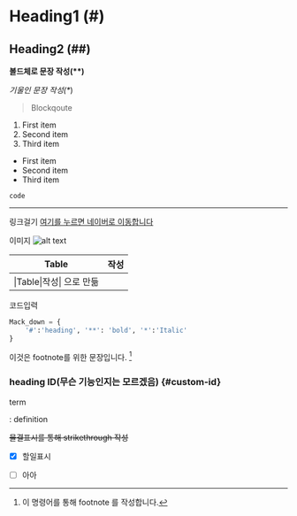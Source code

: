# Heading1 (#)

## Heading2 (##)

 **볼드체로 문장 작성(\**)**

*기울인 문장 작성(\**)

> Blockqoute

1. First item
2. Second item
3. Third item

- First item
- Second item
- Third item

`code`

---

링크걸기 [여기를 누르면 네이버로 이동합니다](https://www.naver.com/)

이미지 ![alt text](C:\Users\zladb\Desktop\G-star.jpg)



| Table                     | 작성 |
| ------------------------- | ---- |
| \|Table\|작성\| 으로 만듦 |      |

코드입력

```python
Mack_down = {
    '#':'heading', '**': 'bold', '*':'Italic'
}
```

이것은 footnote를 위한 문장입니다. [^1]

[^1]:이 명령어를 통해 footnote 를 작성합니다.

### heading ID(무슨 기능인지는 모르겠음) {#custom-id}

term

: definition

~~물결표시를 통해 strikethrough 작성~~

- [x] 할일표시

- [ ] 아아 









